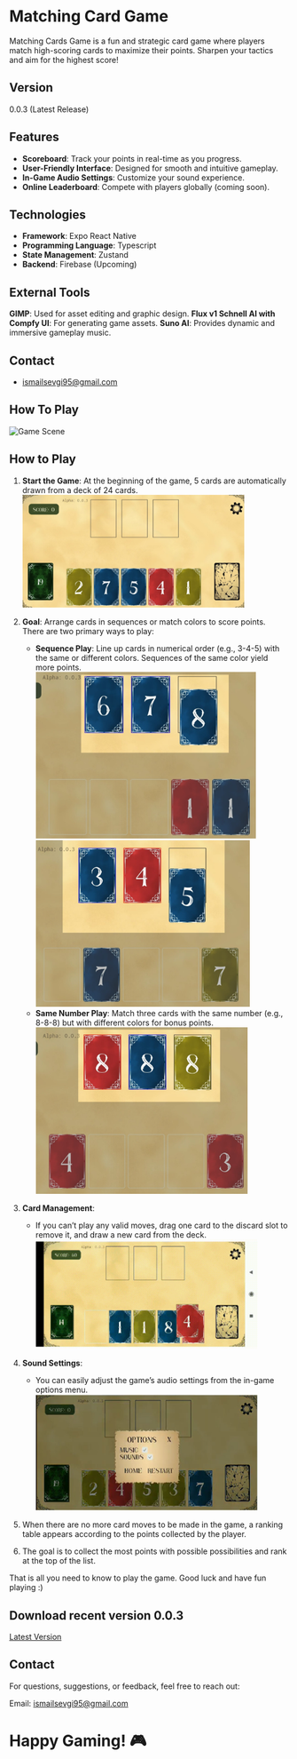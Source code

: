 # Matching Card Game

Matching Cards Game is a fun and strategic card game where players match high-scoring cards to maximize their points. Sharpen your tactics and aim for the highest score!

## Version

0.0.3 (Latest Release)

## Features

- **Scoreboard**: Track your points in real-time as you progress.
- **User-Friendly Interface**: Designed for smooth and intuitive gameplay.
- **In-Game Audio Settings**: Customize your sound experience.
- **Online Leaderboard**: Compete with players globally (coming soon).

## Technologies

- **Framework**: Expo React Native
- **Programming Language**: Typescript
- **State Management**: Zustand
- **Backend**: Firebase (Upcoming)

## External Tools

**GIMP**: Used for asset editing and graphic design.
**Flux v1 Schnell AI with Compfy UI**: For generating game assets.
**Suno AI**: Provides dynamic and immersive gameplay music.

## Contact

- ismailsevgi95@gmail.com

## How To Play

<img src="./assets/img1.jpeg" alt="Game Scene" style="max-width: 600px; max-height: 500px;" />

## How to Play

1. **Start the Game**:
   At the beginning of the game, 5 cards are automatically drawn from a deck of 24 cards.
   <img src="./assets/readme/img1.jpeg" alt="Game Scene" style="max-width: 400px; max-height: 300px;" />
2. **Goal**:
   Arrange cards in sequences or match colors to score points. There are two primary ways to play:

   - **Sequence Play**: Line up cards in numerical order (e.g., 3-4-5) with the same or different colors. Sequences of the same color yield more points.
     <img src="./assets/readme/img3.jpeg" alt="Option 2" style="max-width: 400px; max-height: 300px;" />
     <img src="./assets/readme/img2.jpeg" alt="Option 1" style="max-width: 400px; max-height: 300px;" />
   - **Same Number Play**: Match three cards with the same number (e.g., 8-8-8) but with different colors for bonus points.
     <img src="./assets/readme/img4.jpeg" alt="Option 3" style="max-width: 400px; max-height: 300px;" />

3. **Card Management**:
   - If you can’t play any valid moves, drag one card to the discard slot to remove it, and draw a new card from the deck.
     <img src="./assets/readme/discard.gif" alt="Discard" style="max-width: 400px; max-height: 300px;" />
4. **Sound Settings**:

   - You can easily adjust the game’s audio settings from the in-game options menu.
     <img src="./assets/readme/options.JPG" alt="Setting" style="max-width: 400px; max-height: 300px;" />

5. When there are no more card moves to be made in the game, a ranking table appears according to the points collected by the player.
6. The goal is to collect the most points with possible possibilities and rank at the top of the list.

That is all you need to know to play the game.
Good luck and have fun playing :)

## Download recent version 0.0.3

<a data-testid="artifact-download-button" download="matching-cards-0-0-3" type="button" href="https://expo.dev/artifacts/eas/n8LuMSnqGrufERSBUWzNsj.apk"><span><div class="transition-opacity">Latest Version</div></span></a>

## Contact

For questions, suggestions, or feedback, feel free to reach out:

Email: ismailsevgi95@gmail.com

# Happy Gaming! 🎮

